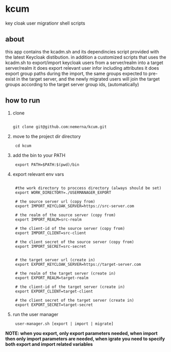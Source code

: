 # kcum
key cloak user migrationr shell scripts

## about
this app contains the kcadm.sh and its dependincies script provided with the latest Keycloak distibution.
in addition a customized scripts that uses the kcadm.sh to export/import keycloak users from a server/realm into a target server/realm
it does export relevant user infor including attributes
it does export group paths
during the import, the same groups expected to pre-exist in the target server, and the newly migrated users will join the target groups according to the target server group ids, (automatically)

## how to run

1. clone
   
   ```

   git clone git@github.com:nemerna/kcum.git
   ```
2. move to the project dir directory
   
   ```
    cd kcum
   ```

3. add the bin to your PATH

   ```
    export PATH=$PATH:$(pwd)/bin
   ```

4. export relevant env vars
   
   ```

    #the work directory to proccess directory (always should be set)
    export WORK_DIRECTORY=./USERMANAGER_EXPORT

    # the source server url (copy from)
    export IMPORT_KEYCLOAK_SERVER=https://src-server.com

    # the realm of the source server (copy from)
    export IMPORT_REALM=src-realm

    # the client-id of the source server (copy from)
    export IMPORT_CLIENT=src-client

    # the client secret of the source server (copy from)
    export IMPORT_SECRET=src-secret


    # the target server url (create in)
    export EXPORT_KEYCLOAK_SERVER=https://target-server.com

    # the realm of the target server (create in)
    export EXPORT_REALM=target-realm

    # the client-id of the target server (create in)
    export EXPORT_CLIENT=target-client

    # the client secret of the target server (create in)
    export EXPORT_SECRET=target-secret

   ```
4. run the user manager
   
   ```
    user-manager.sh [export | import | migrate]
   ```
**NOTE: when you export, only export parameters needed, when import then only import parameters are needed, when igrate you need to specify both export and import related variables**
